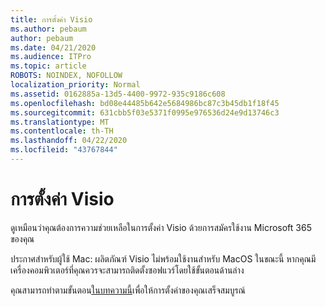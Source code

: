 ```yaml
---
title: การตั้งค่า Visio
ms.author: pebaum
author: pebaum
ms.date: 04/21/2020
ms.audience: ITPro
ms.topic: article
ROBOTS: NOINDEX, NOFOLLOW
localization_priority: Normal
ms.assetid: 0162885a-13d5-4400-9972-935c9186c608
ms.openlocfilehash: bd08e44485b642e5684986bc87c3b45db1f18f45
ms.sourcegitcommit: 631cbb5f03e5371f0995e976536d24e9d13746c3
ms.translationtype: MT
ms.contentlocale: th-TH
ms.lasthandoff: 04/22/2020
ms.locfileid: "43767844"
---
```

# <a name="setting-up-visio"></a>การตั้งค่า Visio

ดูเหมือนว่าคุณต้องการความช่วยเหลือในการตั้งค่า Visio ด้วยการสมัครใช้งาน Microsoft 365 ของคุณ
  
ประกาศสําหรับผู้ใช้ Mac: ผลิตภัณฑ์ Visio ไม่พร้อมใช้งานสําหรับ MacOS ในขณะนี้ หากคุณมีเครื่องคอมพิวเตอร์ที่คุณควรจะสามารถติดตั้งซอฟแวร์โดยใช้ขั้นตอนด้านล่าง
  
คุณสามารถทําตามขั้นตอน[ในบทความนี้](https://support.office.com/article/f98f21e3-aa02-4827-9167-ddab5b025710.aspx)เพื่อให้การตั้งค่าของคุณเสร็จสมบูรณ์ 
  

